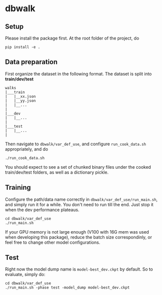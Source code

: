 # dbwalk


## Setup

Please install the package first. At the root folder of the project, do 

    pip install -e .
    
## Data preparation

First organize the dataset in the following format. The dataset is split into **train/dev/test**

```
walks
|___train
|   |__xx.json
|   |__yy.json
|   |__...
|
|___dev
|   |__...
|
|___test
|   |__...
|
```

Then navigate to `dbwalk/var_def_use`, and configure `run_cook_data.sh` appropriately, and do

    ./run_cook_data.sh
    
You should expect to see a set of chunked binary files under the cooked train/dev/test folders, as well as a dictionary pickle. 


## Training

Configure the path/data name correctly in `dbwalk/var_def_use/run_main.sh`, and simply run it for a while. 
You don't need to run till the end. Just stop it when the dev performance plateaus. 

```
cd dbwalk/var_def_use
./run_main.sh
```

If your GPU memory is not large enough (V100 with 16G mem was used when developing this package), reduce the batch size correspondinly, or feel free to change other model configurations.

## Test

Right now the model dump name is `model-best_dev.ckpt` by default. So to evaluate, simply do:

```
cd dbwalk/var_def_use
./run_main.sh -phase test -model_dump model-best_dev.ckpt
```
